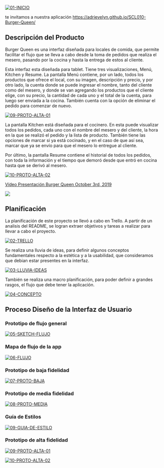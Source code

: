 <a href="https://ibb.co/Sf11nTQ"><img src="https://i.ibb.co/VwhhSyH/01-INICIO.png" alt="01-INICIO" border="0"></a>

te invitamos a nuestra aplicación https://adrievelyn.github.io/SCL010-Burger-Queen/
## Descripción del Producto

Burger Queen es una interfaz diseñada para locales de comida, que permite facilitar el flujo que se lleva a cabo desde la toma de pedidos que realiza el mesero, pasando por la cocina y hasta la entrega de estos al cliente.

Esta interfaz esta diseñada para tablet. Tiene tres visualizaciones, Menú, Kitchen y Resume. La pantalla Menú contiene, por un lado, todos los productos que ofrece el local, con su imagen, descripción y precio, y por otro lado, la cuenta donde se puede ingresar el nombre, tanto del cliente como del mesero, y donde se van agregando los productos que el cliente elige, con su precio, la cantidad de cada uno y el total de la cuenta, para luego ser enviada a la cocina. También cuenta con la opción de eliminar el pedido para comenzar de nuevo.

<a href="https://ibb.co/W6KG8x1"><img src="https://i.ibb.co/7XyjMYF/09-PROTO-ALTA-01.png" alt="09-PROTO-ALTA-01" border="0"></a>

La pantalla Kitchen está diseñada para el cocinero. En esta puede visualizar todos los pedidos, cada uno con el nombre del mesero y del cliente, la hora en la que se realizó el pedido y la lista de producto. También tiene las opciones de marcar si ya está cocinado, y en el caso de que así sea, marcar que ya se envío para que el mesero lo entregue al cliente.

Por último, la pantalla Resume contiene el historial de todos los pedidos, con toda la información y el tiempo que demoró desde que entró en cocina hasta que se derivó al mesero.

<a href="https://ibb.co/V2G5VdM"><img src="https://i.ibb.co/r4hNkg5/10-PROTO-ALTA-02.png" alt="10-PROTO-ALTA-02" border="0"></a>

<a href="https://www.loom.com/share/5b54980ba072426eb9101847327dca80"> <p>Vídeo Presentación Burger Queen October 3rd, 2019</p> <img style="max-width:100%;" src="https://cdn.loom.com/sessions/thumbnails/5b54980ba072426eb9101847327dca80-with-play.gif"> </a>

## Planificación

La planificación de este proyecto se llevó a cabo en Trello. A partir de un analisis del README, se logran extraer objetivos y tareas a realizar para llevar a cabo el proyecto.

<a href="https://ibb.co/R74gFhc"><img src="https://i.ibb.co/b7R60HX/02-TRELLO.png" alt="02-TRELLO" border="0"></a>

Se realiza una lluvia de ideas, para definir algunos conceptos fundamentales respecto a la estética y a la usabilidad, que consideramos que debian estar presentes en la interfaz.

<a href="https://ibb.co/c8WkdD3"><img src="https://i.ibb.co/1XC7x8Q/03-LLUVIA-IDEAS.png" alt="03-LLUVIA-IDEAS" border="0"></a>

También se realiza una macro planificación, para poder definir a grandes rasgos, el flujo que debe tener la aplicación.

<a href="https://ibb.co/q5Z3Pst"><img src="https://i.ibb.co/jRpP1Mc/04-CONCEPTO.png" alt="04-CONCEPTO" border="0"></a>

## Proceso Diseño de la Interfaz de Usuario

### Prototipo de flujo general

<a href="https://ibb.co/xGnjs5m"><img src="https://i.ibb.co/VDFSNBH/05-SKETCH-FLUJO.png" alt="05-SKETCH-FLUJO" border="0"></a>

### Mapa de flujo de la app

<a href="https://ibb.co/wwcXq9D"><img src="https://i.ibb.co/nnPvyHh/06-FLUJO.png" alt="06-FLUJO" border="0"></a>

### Prototipo de baja fidelidad

<a href="https://ibb.co/9rdrP9K"><img src="https://i.ibb.co/6WqWQR9/07-PROTO-BAJA.png" alt="07-PROTO-BAJA" border="0"></a>

### Prototipo de media fidelidad

<a href="https://ibb.co/N7Kbkhy"><img src="https://i.ibb.co/DLQT6XR/08-PROTO-MEDIA.png" alt="08-PROTO-MEDIA" border="0"></a>

### Guía de Estilos

<a href="https://ibb.co/pR0BSmc"><img src="https://i.ibb.co/9V8k7M6/09-GUIA-DE-ESTILO.png" alt="09-GUIA-DE-ESTILO" border="0"></a>

### Prototipo de alta fidelidad

<a href="https://ibb.co/W6KG8x1"><img src="https://i.ibb.co/7XyjMYF/09-PROTO-ALTA-01.png" alt="09-PROTO-ALTA-01" border="0"></a>

<a href="https://ibb.co/V2G5VdM"><img src="https://i.ibb.co/r4hNkg5/10-PROTO-ALTA-02.png" alt="10-PROTO-ALTA-02" border="0"></a>
